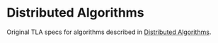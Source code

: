 # Distributed Algorithms

Original TLA specs for algorithms described in [Distributed Algorithms](https://www.amazon.com/dp/0262037661).
